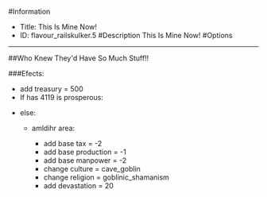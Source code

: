 #Information
 - Title: This Is Mine Now!
 - ID: flavour_railskulker.5
#Description
This Is Mine Now!
#Options

___
##Who Knew They'd Have So Much Stuff!!

###Efects:<ul><li>add treasury = 500</li><li>If has 4119 is prosperous:</li><ul></ul><li>else:</li><ul><li>amldihr area:</li><ul><li>add base tax = -2</li><li>add base production = -1</li><li>add base manpower = -2</li><li>change culture = cave_goblin</li><li>change religion = goblinic_shamanism</li><li>add devastation = 20</li></ul></ul></ul>
